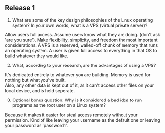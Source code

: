 ## Release 1

1. What are some of the key design philosophies of the Linux operating system?
In your own words, what is a VPS (virtual private server)? 

  Allow users full access. Assume users know what they are doing. (don't ask 'are you sure'). Make flexibility, simplicity, and freedom the most important considerations.
  A VPS is a reserved, walled-off chunk of memory that runs an operating system.  A user is given full access to everything in that OS to build whatever they would like. 

2. What, according to your research, are the advantages of using a VPS?

  It's dedicated entirely to whatever you are building. Memory is used for nothing but what you've built.  
  Also, any other data is kept out of it, as it can't access other files on your local device, and is held seperate. 

3. Optional bonus question: Why is it considered a bad idea to run programs as the root user on a Linux system?

  Because it makes it easier for steal access remotely without your permission.  Kind of like leaving your username as the default one or leaving your password as 'password1'.